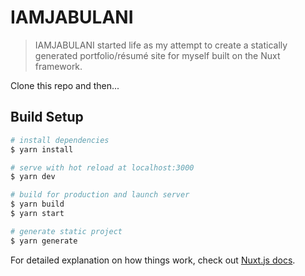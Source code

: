 # IAMJABULANI

> IAMJABULANI started life as my attempt to create a statically generated portfolio/résumé site for myself built on the Nuxt framework.

Clone this repo and then...

## Build Setup

``` bash
# install dependencies
$ yarn install

# serve with hot reload at localhost:3000
$ yarn dev

# build for production and launch server
$ yarn build
$ yarn start

# generate static project
$ yarn generate
```

For detailed explanation on how things work, check out [Nuxt.js docs](https://nuxtjs.org).
